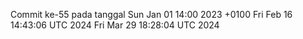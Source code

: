 Commit ke-55 pada tanggal Sun Jan 01 14:00 2023 +0100
Fri Feb 16 14:43:06 UTC 2024
Fri Mar 29 18:28:04 UTC 2024

